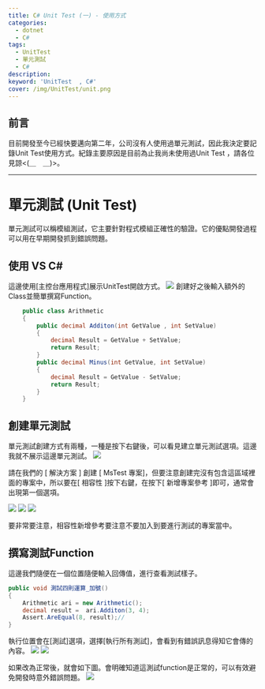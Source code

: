 ```yaml
---
title: C# Unit Test (一) - 使用方式
categories: 
  - dotnet
  - C#
tags: 
  - UnitTest
  - 單元測試
  - C#
description:
keyword: 'UnitTest  , C#'
cover: /img/UnitTest/unit.png
---
```


## 前言
目前開發至今已經快要邁向第二年，公司沒有人使用過單元測試，因此我決定要記錄Unit Test使用方式。紀錄主要原因是目前為止我尚未使用過Unit Test ，請各位見諒<(＿　＿)>。

---

# 單元測試 (Unit Test)
單元測試可以稱模組測試，它主要針對程式模組正確性的驗證。它的優點開發過程可以用在早期開發抓到錯誤問題。

## 使用 VS C#
這邊使用[主控台應用程式]展示UnitTest開啟方式。
![](/img/UnitTest/Test01.jpg)
創建好之後輸入額外的Class並簡單撰寫Function。
```cs
    public class Arithmetic
    {
        public decimal Additon(int GetValue , int SetValue)
        {
            decimal Result = GetValue + SetValue;
            return Result;
        }
        public decimal Minus(int GetValue, int SetValue)
        {
            decimal Result = GetValue - SetValue;
            return Result;
        }
    }
```
## 創建單元測試
單元測試創建方式有兩種，一種是按下右鍵後，可以看見建立單元測試選項。這邊我就不展示這邊單元測試。
![](/img/UnitTest/Test02.jpg)

請在我們的 [ 解決方案 ] 創建 [ MsTest 專案]，但要注意創建完沒有包含這區域裡面的專案中，所以要在[ 相容性 ]按下右鍵，在按下[ 新增專案參考 ]即可，通常會出現第一個選項。

![](/img/UnitTest/Test03.jpg)
![](/img/UnitTest/Test04.jpg)
![](/img/UnitTest/Test05.jpg)

要非常要注意，相容性新增參考要注意不要加入到要進行測試的專案當中。


## 撰寫測試Function
這邊我們隨便在一個位置隨便輸入回傳值，進行查看測試樣子。
```cs
public void 測試四則運算_加號()
{
    Arithmetic ari = new Arithmetic();
    decimal result =  ari.Additon(3, 4);
    Assert.AreEqual(8, result);//
}
```
執行位置會在[測試]選項，選擇[執行所有測試]，會看到有錯誤訊息得知它會傳的內容。
![](/img/UnitTest/Test06.jpg)
![](/img/UnitTest/Test07.jpg)


如果改為正常後，就會如下圖。會明確知道這測試function是正常的，可以有效避免開發時意外錯誤問題。
![](/img/UnitTest/Test08.jpg)



